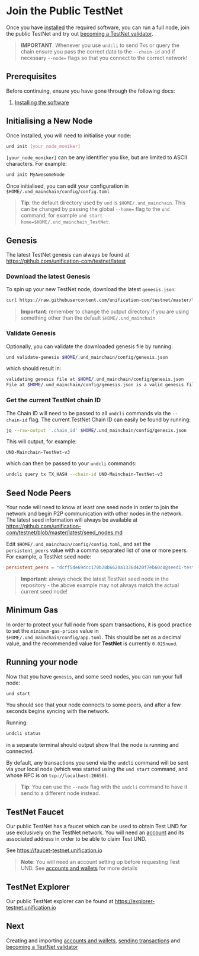 # Join the Public TestNet

Once you have [installed](installation.md) the required software, you can run a full node, join the public TestNet and try out [becoming a TestNet validator](become-testnet-validator.md).

>**IMPORTANT**: Whenever you use `undcli` to send Txs or query the chain ensure you pass the correct data to the `--chain-id` and if necessary `--node=` flags so that you connect to the correct network!

## Prerequisites

Before continuing, ensure you have gone through the following docs:

1. [Installing the software](installation.md)

## Initialising a New Node

Once installed, you will need to initialise your node:

```bash
und init [your_node_moniker]
```

`[your_node_moniker]` can be any identifier you like, but are limited to ASCII characters. For example:

```bash
und init MyAwesomeNode
```

Once initialised, you can edit your configuration in `$HOME/.und_mainchain/config/config.toml`

>**Tip**: the default directory used by `und` is `$HOME/.und_mainchain`. This can be changed by passing the global `--home=` flag to the `und` command, for example `und start --home=$HOME/.und_mainchain_TestNet`.

## Genesis

The latest TestNet genesis can always be found at https://github.com/unification-com/testnet/latest

### Download the latest Genesis

To spin up your new TestNet node, download the latest `genesis.json`:

```bash
curl https://raw.githubusercontent.com/unification-com/testnet/master/latest/genesis.json > $HOME/.und_mainchain/config/genesis.json
```

>**Important**: remember to change the output directory if you are using something other than the default `$HOME/.und_mainchain`

### Validate Genesis

Optionally, you can validate the downloaded genesis file by running:

```bash
und validate-genesis $HOME/.und_mainchain/config/genesis.json
```

which should result in:

```bash
validating genesis file at $HOME/.und_mainchain/config/genesis.json
File at $HOME/.und_mainchain/config/genesis.json is a valid genesis file
```

### Get the current TestNet chain ID

The Chain ID will need to be passed to all `undcli` commands via the `--chain-id` flag. The current TestNet Chain ID can easily be found by running:

```bash
jq --raw-output '.chain_id' $HOME/.und_mainchain/config/genesis.json
```

This will output, for example:

```
UND-Mainchain-TestNet-v3
```

which can then be passed to your `undcli` commands:

```bash
undcli query tx TX_HASH --chain-id UND-Mainchain-TestNet-v3
```

## Seed Node Peers

Your node will need to know at least one seed node in order to join the network
and begin P2P communication with other nodes in the network. The latest seed information will always be available at https://github.com/unification-com/testnet/blob/master/latest/seed_nodes.md

Edit `$HOME/.und_mainchain/config/config.toml`, and set the `persistent_peers` value with a comma separated list of one or more peers. For example, a TestNet seed node:

```toml
persistent_peers = "dcff5de69dcc170b28b6628a1336d420f7eb60c0@seed1-testnet.unification.io:26656"
```

>**Important**: always check the latest TestNet seed node in the repository - the above example may not always match the actual current seed node!

## Minimum Gas

In order to protect your full node from spam transactions, it is good practice to set the `minimum-gas-prices` value in `$HOME/.und_mainchain/config/app.toml`. This should be set as a decimal value, and the recommended value for **TestNet** is currently `0.025nund`.

## Running your node

Now that you have `genesis`, and some seed nodes, you can run your full node:

```bash
und start
```

You should see that your node connects to some peers, and after a few seconds begins syncing with the network.

Running:

```bash
undcli status
```

in a separate terminal should output show that the node is running and connected.

By default, any transactions you send via the `undcli` command will be
sent via your local node (which was started using the `und start` command, and whose RPC is on `tcp://localhost:26656`).

>**Tip**: You can use the `--node` flag with the `undcli` command to have it send to a different node instead.

## TestNet Faucet

Our public TestNet has a faucet which can be used to obtain Test UND for
use exclusively on the TestNet network. You will need an [account](accounts-wallets.md) and its associated address in order to be able to claim Test UND.

See https://faucet-testnet.unification.io

>**Note**: You will need an account setting up before requesting Test UND.
See [accounts and wallets](accounts-wallets.md) for more details

## TestNet Explorer

Our public TestNet explorer can be found at https://explorer-testnet.unification.io

## Next

Creating and importing [accounts and wallets](accounts-wallets.md), [sending transactions](transactions.md) and [becoming a TestNet validator](become-testnet-validator.md)
